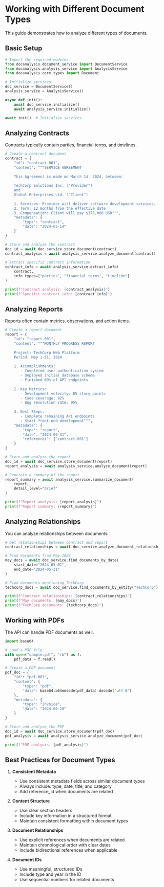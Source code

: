 # Working with Different Document Types

This guide demonstrates how to analyze different types of documents.

## Basic Setup

```python
# Import the required modules
from docanalysis.document_service import DocumentService
from docanalysis.analysis_service import AnalysisService
from docanalysis.core.types import Document

# Initialize services
doc_service = DocumentService()
analysis_service = AnalysisService()

async def init():
    await doc_service.initialize()
    await analysis_service.initialize()

await init()  # Initialize services
```

## Analyzing Contracts

Contracts typically contain parties, financial terms, and timelines.

```python
# Create a contract document
contract = {
    "id": "contract-001",
    "content": """SERVICE AGREEMENT
    
    This Agreement is made on March 14, 2024, between:
    
    TechCorp Solutions Inc. ("Provider")
    and
    Global Enterprises Ltd. ("Client")
    
    1. Services: Provider will deliver software development services.
    2. Term: 12 months from the effective date
    3. Compensation: Client will pay $175,000 USD""",
    "metadata": {
        "type": "contract",
        "date": "2024-03-14"
    }
}

# Store and analyze the contract
doc_id = await doc_service.store_document(contract)
contract_analysis = await analysis_service.analyze_document(contract)

# Extract specific contract information
contract_info = await analysis_service.extract_info(
    contract,
    info_types=["parties", "financial_terms", "timeline"]
)

print(f"Contract analysis: {contract_analysis}")
print(f"Specific contract info: {contract_info}")
```

## Analyzing Reports

Reports often contain metrics, observations, and action items.

```python
# Create a report document
report = {
    "id": "report-001",
    "content": """MONTHLY PROGRESS REPORT
    
    Project: TechCorp Web Platform
    Period: May 1-31, 2024
    
    1. Accomplishments:
       - Completed user authentication system
       - Deployed initial database schema
       - Finished 60% of API endpoints
    
    2. Key Metrics:
       - Development velocity: 85 story points
       - Code coverage: 92%
       - Bug resolution rate: 95%
    
    3. Next Steps:
       - Complete remaining API endpoints
       - Start front-end development""",
    "metadata": {
        "type": "report",
        "date": "2024-05-31",
        "references": ["contract-001"]
    }
}

# Store and analyze the report
doc_id = await doc_service.store_document(report)
report_analysis = await analysis_service.analyze_document(report)

# Generate a summary of the report
report_summary = await analysis_service.summarize_document(
    report,
    detail_level="brief"
)

print(f"Report analysis: {report_analysis}")
print(f"Report summary: {report_summary}")
```

## Analyzing Relationships

You can analyze relationships between documents.

```python
# Get relationships between contract and report
contract_relationships = await doc_service.analyze_document_relationships("contract-001")

# Find documents from May 2024
may_docs = await doc_service.find_documents_by_date(
    start_date="2024-05-01",
    end_date="2024-05-31"
)

# Find documents mentioning TechCorp
techcorp_docs = await doc_service.find_documents_by_entity("TechCorp")

print(f"Contract relationships: {contract_relationships}")
print(f"May documents: {may_docs}")
print(f"TechCorp documents: {techcorp_docs}")
```

## Working with PDFs

The API can handle PDF documents as well.

```python
import base64

# Load a PDF file
with open("sample.pdf", "rb") as f:
    pdf_data = f.read()

# Create a PDF document
pdf_doc = {
    "id": "pdf-001",
    "content": {
        "type": "pdf",
        "data": base64.b64encode(pdf_data).decode("utf-8")
    },
    "metadata": {
        "type": "invoice",
        "date": "2024-06-10"
    }
}

# Store and analyze the PDF
doc_id = await doc_service.store_document(pdf_doc)
pdf_analysis = await analysis_service.analyze_document(pdf_doc)

print(f"PDF analysis: {pdf_analysis}")
```

## Best Practices for Document Types

1. **Consistent Metadata**
   - Use consistent metadata fields across similar document types
   - Always include: type, date, title, and category
   - Add reference_id when documents are related

2. **Content Structure**
   - Use clear section headers
   - Include key information in a structured format
   - Maintain consistent formatting within document types

3. **Document Relationships**
   - Use explicit references when documents are related
   - Maintain chronological order with clear dates
   - Include bidirectional references when applicable

4. **Document IDs**
   - Use meaningful, structured IDs
   - Include type and year in the ID
   - Use sequential numbers for related documents 